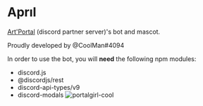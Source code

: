 # Aprıl
[Art'Portal](https://discord.gg/graphisme) (discord partner server)'s bot and mascot.

Proudly developed by @CoolMan#4094

In order to use the bot, you will **need** the following npm modules:
  - discord.js
  - @discordjs/rest
  - discord-api-types/v9
  - discord-modals
![portalgirl-cool](https://user-images.githubusercontent.com/65647523/167270738-0371e27d-d071-44b7-8560-9e94b45d22a2.png)
